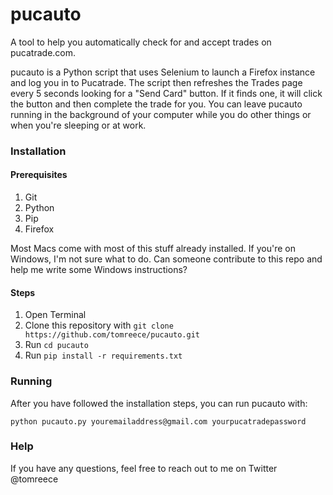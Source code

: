 # pucauto

A tool to help you automatically check for and accept trades on pucatrade.com.

pucauto is a Python script that uses Selenium to launch a Firefox instance and log you in to Pucatrade. The
script then refreshes the Trades page every 5 seconds looking for a "Send Card" button. If it finds one, it
will click the button and then complete the trade for you. You can leave pucauto running in the background of
your computer while you do other things or when you're sleeping or at work.

### Installation

#### Prerequisites

1. Git
2. Python
3. Pip
4. Firefox

Most Macs come with most of this stuff already installed. If you're on Windows, I'm not sure what to do. Can someone
contribute to this repo and help me write some Windows instructions?

#### Steps

1. Open Terminal
2. Clone this repository with `git clone https://github.com/tomreece/pucauto.git`
3. Run `cd pucauto`
3. Run `pip install -r requirements.txt`

### Running

After you have followed the installation steps, you can run pucauto with:

`python pucauto.py youremailaddress@gmail.com yourpucatradepassword`

### Help

If you have any questions, feel free to reach out to me on Twitter @tomreece
